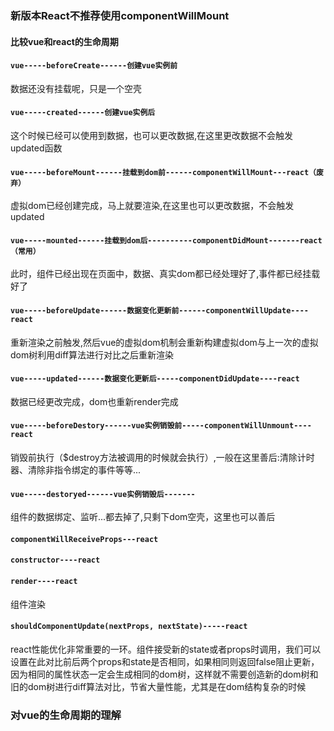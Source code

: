 ### 新版本React不推荐使用componentWillMount
#### 比较vue和react的生命周期
#### `vue-----beforeCreate------创建vue实例前`
数据还没有挂载呢，只是一个空壳

#### `vue-----created------创建vue实例后`
这个时候已经可以使用到数据，也可以更改数据,在这里更改数据不会触发updated函数

#### `vue-----beforeMount------挂载到dom前------componentWillMount---react（废弃）`
虚拟dom已经创建完成，马上就要渲染,在这里也可以更改数据，不会触发updated

#### `vue-----mounted------挂载到dom后----------componentDidMount-------react（常用）`
此时，组件已经出现在页面中，数据、真实dom都已经处理好了,事件都已经挂载好了

#### `vue-----beforeUpdate------数据变化更新前------componentWillUpdate----react`
重新渲染之前触发,然后vue的虚拟dom机制会重新构建虚拟dom与上一次的虚拟dom树利用diff算法进行对比之后重新渲染

#### `vue-----updated------数据变化更新后-----componentDidUpdate----react`
数据已经更改完成，dom也重新render完成

#### `vue-----beforeDestory------vue实例销毁前-----componentWillUnmount----react`
销毁前执行（$destroy方法被调用的时候就会执行）,一般在这里善后:清除计时器、清除非指令绑定的事件等等...

#### `vue-----destoryed------vue实例销毁后-------`
组件的数据绑定、监听...都去掉了,只剩下dom空壳，这里也可以善后


#### `componentWillReceiveProps---react`
#### `constructor----react`
#### `render----react`
组件渲染

#### `shouldComponentUpdate(nextProps, nextState)-----react`
react性能优化非常重要的一环。组件接受新的state或者props时调用，我们可以设置在此对比前后两个props和state是否相同，如果相同则返回false阻止更新，因为相同的属性状态一定会生成相同的dom树，这样就不需要创造新的dom树和旧的dom树进行diff算法对比，节省大量性能，尤其是在dom结构复杂的时候

### 对vue的生命周期的理解
